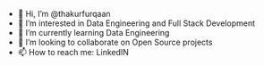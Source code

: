 - 👋 Hi, I’m @thakurfurqaan
- 👀 I’m interested in Data Engineering and Full Stack Development
- 🌱 I’m currently learning Data Engineering
- 💞️ I’m looking to collaborate on Open Source projects
- 📫 How to reach me: LinkedIN

<!---
thakurfurqaan/thakurfurqaan is a ✨ special ✨ repository because its `README.md` (this file) appears on your GitHub profile.
You can click the Preview link to take a look at your changes.
--->
